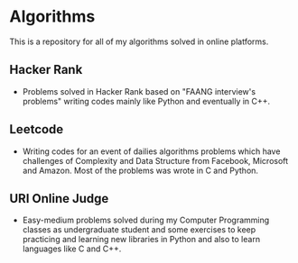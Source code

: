 # Algorithms
This is a repository for all of my algorithms solved in online platforms.

## Hacker Rank
- Problems solved in Hacker Rank based on "FAANG interview's problems" writing codes mainly like Python and eventually in C++.

## Leetcode
- Writing codes for an event of dailies algorithms problems which have challenges of Complexity and Data Structure from Facebook, Microsoft and Amazon. Most of the problems was wrote in C and Python. 


## URI Online Judge
- Easy-medium problems solved during my Computer Programming classes as undergraduate student and some exercises to keep practicing and learning new libraries in Python and also to learn languages like C and C++.
